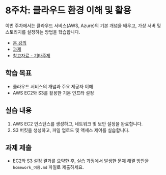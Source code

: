 # 8주차: 클라우드 환경 이해 및 활용

이번 주차에서는 클라우드 서비스(AWS, Azure)의 기본 개념을 배우고, 가상 서버 및 스토리지를 설정하는 방법을 학습합니다.

- [본 강의](./lesson.md)
- [과제](./homework.md)
- [참고자료 - 기타주제](./subtopic.md)

## 학습 목표
- 클라우드 서비스의 개념과 주요 제공자 이해
- AWS EC2와 S3를 활용한 기본 인프라 설정

## 실습 내용
1. AWS EC2 인스턴스를 생성하고, 네트워크 및 보안 설정을 완료합니다.
2. S3 버킷을 생성하고, 파일 업로드 및 액세스 제어를 실습합니다.

## 과제 제출
- EC2와 S3 설정 결과를 요약한 후, 실습 과정에서 발생한 문제 해결 방안을 `homework_이름.md` 파일로 제출하세요.
